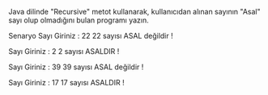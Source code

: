 Java dilinde "Recursive" metot kullanarak, kullanıcıdan alınan sayının "Asal" sayı olup olmadığını bulan programı yazın.

Senaryo
Sayı Giriniz : 22
22 sayısı ASAL değildir !


Sayı Giriniz : 2
2 sayısı ASALDIR !


Sayı Giriniz : 39
39 sayısı ASAL değildir !


Sayı Giriniz : 17
17 sayısı ASALDIR !